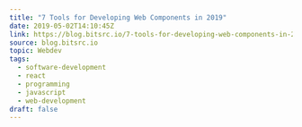 ```yaml
---
title: "7 Tools for Developing Web Components in 2019"
date: 2019-05-02T14:10:45Z
link: https://blog.bitsrc.io/7-tools-for-developing-web-components-in-2019-1d5b7360654d?source=rss----5c2fdf847f4a---4
source: blog.bitsrc.io
topic: Webdev
tags:
  - software-development
  - react
  - programming
  - javascript
  - web-development
draft: false
---
```

